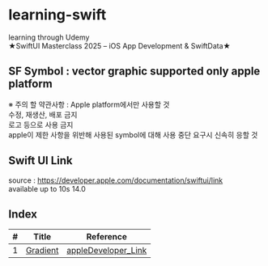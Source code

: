 # learning-swift
learning through Udemy  
★SwiftUI Masterclass 2025 – iOS App Development & SwiftData★


## SF Symbol : vector graphic supported only apple platform

※ 주의 할 약관사항 : 
Apple platform에서만 사용할 것  
수정, 재생산, 배포 금지  
로고 등으로 사용 금지  
apple이 제한 사항을 위반해 사용된  symbol에 대해 사용 중단 요구시 신속히 응할 것


## Swift UI Link
source : https://developer.apple.com/documentation/swiftui/link  
available up to 10s 14.0


## Index

| # | Title | Reference |
|---| ----- | --------- |
| 1 | [Gradient](design/gradient.md) | [appleDeveloper_Link](https://developer.apple.com/documentation/swiftui/link) |

